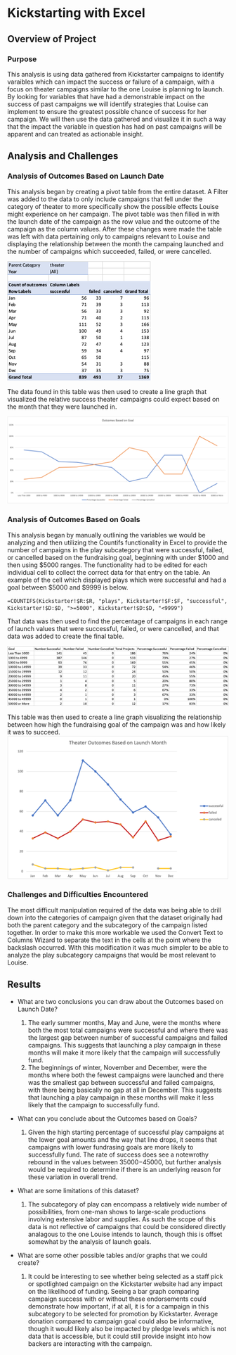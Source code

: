 # Kickstarting with Excel

## Overview of Project

### Purpose
This analysis is using data gathered from Kickstarter campaigns to identify varaibles which can impact the success or failure of a campaign, with a focus on theater campaigns similar to the one Louise is planning to launch. By looking for variables that have had a demonstrable impact on the success of past campaigns we will identify strategies that Louise can implement to ensure the greatest possible chance of success for her campaign. We will then use the data gathered and visualize it in such a way that the impact the variable in question has had on past campaigns will be apparent and can treated as actionable insight.
## Analysis and Challenges

### Analysis of Outcomes Based on Launch Date
This analysis began by creating a pivot table from the entire dataset. A Filter was added to the data to only include campaigns that fell under the category of theater to more specifically show the possible effects Louise might experience on her campaign. The pivot table was then filled in with the launch date of the campaign as the row value and the outcome of the campaign as the column values. After these changes were made the table was left with data pertaining only to campaigns relevant to Louise and displaying the relationship between the month the campaing launched and the number of campaigns which succeeded, failed, or were cancelled.

![Pivot table based on launch data and outcome of camapign](Launch_Pivot_Table.png)

The data found in this table was then used to create a line graph that visualized the relative success theater campaigns could expect based on the month that they were launched in.

![Chart showing project outcome based on goal](Outcomes_vs_Goals.png)

### Analysis of Outcomes Based on Goals
This analysis began by manually outlining the variables we would be analyzing and then utilizing the Countifs functionality in Excel to provide the number of campaigns in the play subcategory that were successful, failed, or cancelled based on the fundraising goal, beginning with under $1000 and then using $5000 ranges. The functionality had to be edited for each individual cell to collect the correct data for that entry on the table. An example of the cell which displayed plays which were successful and had a goal between $5000 and $9999 is below.
```
=COUNTIFS(Kickstarter!$R:$R, "plays", Kickstarter!$F:$F, "successful", Kickstarter!$D:$D, ">=5000", Kickstarter!$D:$D, "<9999")
```
That data was then used to find the percentage of campaigns in each range of launch values that were successful, failed, or were cancelled, and that data was added to create the final table.

![Table showing relationship between launch goal of play campaigns and outcome](Goals_Data_Table.png)

This table was then used to create a line graph visualizing the relationship between how high the fundraising goal of the campaign was and how likely it was to succeed.
![Chart showing project outcome based on launch date](Theater_Outcomes_vs_Launch.png)

### Challenges and Difficulties Encountered
The most difficult manipulation required of the data was being able to drill down into the categories of campaign given that the dataset originally had both the parent category and the subcategory of the campaign listed together. In order to make this more workable we used the Convert Text to Columns Wizard to separate the text in the cells at the point where the backslash occurred. With this modification it was much simpler to be able to analyze the play subcategory campaigns that would be most relevant to Louise.

## Results

- What are two conclusions you can draw about the Outcomes based on Launch Date?

  1. The early summer months, May and June, were the months where both the most total campaigns were successful and where there was the largest gap between number of successful campaigns and failed campaigns. This suggests that launching a play campaign in these months will make it more likely that the campaign will successfully fund.
  2. The beginnings of winter, November and December, were the months where both the fewest campaigns were launched and there was the smallest gap between successful and failed campaigns, with there being basically no gap at all in December. This suggests that launching a play campaign in these months will make it less likely that the campaign to successfully fund.

- What can you conclude about the Outcomes based on Goals?

  1. Given the high starting percentage of successful play campaigns at the lower goal amounts and the way that line drops, it seems that campaigns with lower fundrasing goals are more likely to successfully fund. The rate of success does see a notewrothy rebound in the values between $35000-$45000, but further analysis would be required to determine if there is an underlying reason for these variation in overall trend.

- What are some limitations of this dataset?

  1. The subcategory of play can encompass a relatively wide number of possibilities, from one-man shows to large-scale productions involving extensive labor and supplies. As such the scope of this data is not reflective of campaigns that could be considered directly analagous to the one Louise intends to launch, though this is offset somewhat by the analysis of launch goals.

- What are some other possible tables and/or graphs that we could create?

  1. It could be interesting to see whether being selected as a staff pick or spotlighted campaign on the Kickstarter website had any impact on the likelihood of funding. Seeing a bar graph comparing campaign success with or without these endorsements could demonstrate how important, if at all, it is for a campaign in this subcategory to be selected for promotion by Kickstarter. Average donation compared to campaign goal could also be informative, though it would likely also be impacted by pledge levels which is not data that is accessible, but it could still provide insight into how backers are interacting with the campaign.
